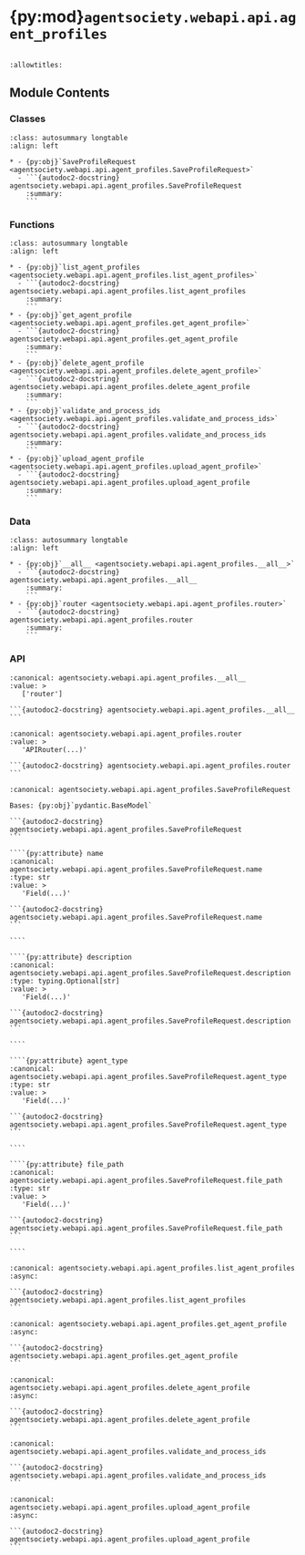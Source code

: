 # {py:mod}`agentsociety.webapi.api.agent_profiles`

```{py:module} agentsociety.webapi.api.agent_profiles
```

```{autodoc2-docstring} agentsociety.webapi.api.agent_profiles
:allowtitles:
```

## Module Contents

### Classes

````{list-table}
:class: autosummary longtable
:align: left

* - {py:obj}`SaveProfileRequest <agentsociety.webapi.api.agent_profiles.SaveProfileRequest>`
  - ```{autodoc2-docstring} agentsociety.webapi.api.agent_profiles.SaveProfileRequest
    :summary:
    ```
````

### Functions

````{list-table}
:class: autosummary longtable
:align: left

* - {py:obj}`list_agent_profiles <agentsociety.webapi.api.agent_profiles.list_agent_profiles>`
  - ```{autodoc2-docstring} agentsociety.webapi.api.agent_profiles.list_agent_profiles
    :summary:
    ```
* - {py:obj}`get_agent_profile <agentsociety.webapi.api.agent_profiles.get_agent_profile>`
  - ```{autodoc2-docstring} agentsociety.webapi.api.agent_profiles.get_agent_profile
    :summary:
    ```
* - {py:obj}`delete_agent_profile <agentsociety.webapi.api.agent_profiles.delete_agent_profile>`
  - ```{autodoc2-docstring} agentsociety.webapi.api.agent_profiles.delete_agent_profile
    :summary:
    ```
* - {py:obj}`validate_and_process_ids <agentsociety.webapi.api.agent_profiles.validate_and_process_ids>`
  - ```{autodoc2-docstring} agentsociety.webapi.api.agent_profiles.validate_and_process_ids
    :summary:
    ```
* - {py:obj}`upload_agent_profile <agentsociety.webapi.api.agent_profiles.upload_agent_profile>`
  - ```{autodoc2-docstring} agentsociety.webapi.api.agent_profiles.upload_agent_profile
    :summary:
    ```
````

### Data

````{list-table}
:class: autosummary longtable
:align: left

* - {py:obj}`__all__ <agentsociety.webapi.api.agent_profiles.__all__>`
  - ```{autodoc2-docstring} agentsociety.webapi.api.agent_profiles.__all__
    :summary:
    ```
* - {py:obj}`router <agentsociety.webapi.api.agent_profiles.router>`
  - ```{autodoc2-docstring} agentsociety.webapi.api.agent_profiles.router
    :summary:
    ```
````

### API

````{py:data} __all__
:canonical: agentsociety.webapi.api.agent_profiles.__all__
:value: >
   ['router']

```{autodoc2-docstring} agentsociety.webapi.api.agent_profiles.__all__
```

````

````{py:data} router
:canonical: agentsociety.webapi.api.agent_profiles.router
:value: >
   'APIRouter(...)'

```{autodoc2-docstring} agentsociety.webapi.api.agent_profiles.router
```

````

`````{py:class} SaveProfileRequest
:canonical: agentsociety.webapi.api.agent_profiles.SaveProfileRequest

Bases: {py:obj}`pydantic.BaseModel`

```{autodoc2-docstring} agentsociety.webapi.api.agent_profiles.SaveProfileRequest
```

````{py:attribute} name
:canonical: agentsociety.webapi.api.agent_profiles.SaveProfileRequest.name
:type: str
:value: >
   'Field(...)'

```{autodoc2-docstring} agentsociety.webapi.api.agent_profiles.SaveProfileRequest.name
```

````

````{py:attribute} description
:canonical: agentsociety.webapi.api.agent_profiles.SaveProfileRequest.description
:type: typing.Optional[str]
:value: >
   'Field(...)'

```{autodoc2-docstring} agentsociety.webapi.api.agent_profiles.SaveProfileRequest.description
```

````

````{py:attribute} agent_type
:canonical: agentsociety.webapi.api.agent_profiles.SaveProfileRequest.agent_type
:type: str
:value: >
   'Field(...)'

```{autodoc2-docstring} agentsociety.webapi.api.agent_profiles.SaveProfileRequest.agent_type
```

````

````{py:attribute} file_path
:canonical: agentsociety.webapi.api.agent_profiles.SaveProfileRequest.file_path
:type: str
:value: >
   'Field(...)'

```{autodoc2-docstring} agentsociety.webapi.api.agent_profiles.SaveProfileRequest.file_path
```

````

`````

````{py:function} list_agent_profiles(request: fastapi.Request) -> agentsociety.webapi.models.ApiResponseWrapper[typing.List[agentsociety.webapi.models.agent_profiles.ApiAgentProfile]]
:canonical: agentsociety.webapi.api.agent_profiles.list_agent_profiles
:async:

```{autodoc2-docstring} agentsociety.webapi.api.agent_profiles.list_agent_profiles
```
````

````{py:function} get_agent_profile(request: fastapi.Request, profile_id: uuid.UUID) -> agentsociety.webapi.models.ApiResponseWrapper[typing.List[typing.Dict[str, typing.Any]]]
:canonical: agentsociety.webapi.api.agent_profiles.get_agent_profile
:async:

```{autodoc2-docstring} agentsociety.webapi.api.agent_profiles.get_agent_profile
```
````

````{py:function} delete_agent_profile(request: fastapi.Request, profile_id: uuid.UUID) -> agentsociety.webapi.models.ApiResponseWrapper[typing.Dict[str, str]]
:canonical: agentsociety.webapi.api.agent_profiles.delete_agent_profile
:async:

```{autodoc2-docstring} agentsociety.webapi.api.agent_profiles.delete_agent_profile
```
````

````{py:function} validate_and_process_ids(data: typing.List[typing.Dict[str, typing.Any]]) -> typing.List[typing.Dict[str, typing.Any]]
:canonical: agentsociety.webapi.api.agent_profiles.validate_and_process_ids

```{autodoc2-docstring} agentsociety.webapi.api.agent_profiles.validate_and_process_ids
```
````

````{py:function} upload_agent_profile(request: fastapi.Request, file: fastapi.UploadFile = File(...), name: typing.Optional[str] = Form(None), description: typing.Optional[str] = Form(None)) -> agentsociety.webapi.models.ApiResponseWrapper[agentsociety.webapi.models.agent_profiles.ApiAgentProfile]
:canonical: agentsociety.webapi.api.agent_profiles.upload_agent_profile
:async:

```{autodoc2-docstring} agentsociety.webapi.api.agent_profiles.upload_agent_profile
```
````
